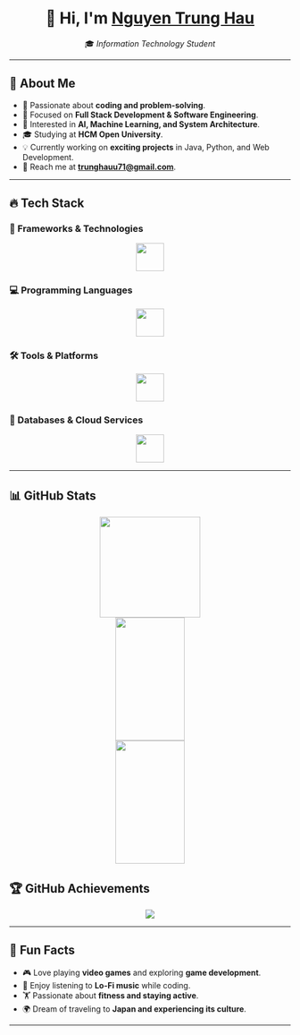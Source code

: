 <h1 align="center">👋 Hi, I'm 
    <a href="https://github.com/Hauharu" target="_blank">Nguyen Trung Hau</a>
</h1>

<p align="center">
    🎓 <em>Information Technology Student</em>  
</p>

---

## 📌 About Me  
- 🚀 Passionate about **coding and problem-solving**.  
- 🎯 Focused on **Full Stack Development & Software Engineering**.  
- 🤖 Interested in **AI, Machine Learning, and System Architecture**.  
- 🎓 Studying at **HCM Open University**.  
- 💡 Currently working on **exciting projects** in Java, Python, and Web Development.  
- 📧 Reach me at **[trunghauu71@gmail.com](mailto:trunghauu71@gmail.com)**.  

---

## 🔥 Tech Stack  

### 🚀 Frameworks & Technologies  
<div align="center">
    <img src="https://skillicons.dev/icons?i=flask,django,react,spring,tailwind,nodejs,nextjs" height="50"/>
</div>

### 💻 Programming Languages  
<div align="center">
    <img src="https://skillicons.dev/icons?i=cs,cpp,javascript,java,py,typescript,go,rust" height="50"/>
</div>

### 🛠 Tools & Platforms  
<div align="center">
    <img src="https://skillicons.dev/icons?i=vscode,git,github,docker,postman,linux,bash,aws,heroku,pythonanywhere" height="50"/>
</div>

### 🔗 Databases & Cloud Services  
<div align="center">
    <img src="https://skillicons.dev/icons?i=mysql,postgres,mongodb,redis,firebase,supabase" height="50"/>
</div>

---

## 📊 GitHub Stats  

<div align="center">
    <img src="https://github-readme-stats.vercel.app/api/top-langs/?username=hauharu&layout=compact&theme=tokyonight" height="180em" />
    <br>
    <img src='https://github-readme-stats.vercel.app/api?username=hauharu&include_all_commits=true&show_icons=true&theme=tokyonight' width='49.7%' height="220em" />
    <img algin='right' src='https://github-readme-streak-stats.herokuapp.com/?user=hauharu&theme=dracula' width='49.7%' height="220em"/> 
</div>


## 🏆 GitHub Achievements  
<p align="center">
    <img src="https://github-profile-trophy.vercel.app/?username=hauharu&theme=tokyonight&margin-w=15&no-frame=true" />
</p>

---

## 🎯 Fun Facts  
- 🎮 Love playing **video games** and exploring **game development**.  
- 🎵 Enjoy listening to **Lo-Fi music** while coding.  
- 🏋️ Passionate about **fitness and staying active**.  
- 🌍 Dream of traveling to **Japan and experiencing its culture**.  

---

